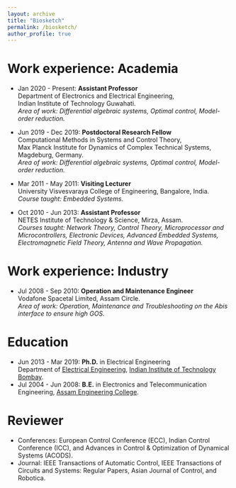 ```yaml
---
layout: archive
title: "Biosketch"
permalink: /biosketch/
author_profile: true
---
```


Work experience: Academia
===============
* Jan 2020 - Present: __Assistant Professor__ <br>
Department of Electronics and Electrical Engineering, <br>
Indian Institute of Technology Guwahati. <br>
_Area of work: Differential algebraic systems, Optimal control, Model-order reduction._

* Jun 2019 - Dec 2019: __Postdoctoral Research Fellow__ <br> 
Computational Methods in Systems and Control Theory, <br>
Max Planck Institute for Dynamics of Complex Technical Systems, Magdeburg, Germany. <br>
_Area of work: Differential algebraic systems, Optimal control, Model-order reduction._

* Mar 2011 - May 2011: __Visiting Lecturer__ <br>
University Visvesvaraya College of Engineering, Bangalore, India. <br>
_Course taught: Embedded Systems._

* Oct 2010 - Jun 2013: __Assistant Professor__ <br>
NETES Institute of Technology & Science, Mirza, Assam.	<br>
_Courses taught: Network Theory, Control Theory, Microprocessor and Microcontrollers, Electronic Devices, Advanced Embedded Systems, Electromagnetic Field Theory, Antenna and Wave Propagation._ 

Work experience: Industry
===============
* Jul 2008 - Sep 2010: __Operation and Maintenance Engineer__ <br> 
Vodafone Spacetal Limited, Assam Circle. <br>
_Area of work: Operation, Maintenance and Troubleshooting on the Abis interface to ensure high GOS._

Education
======
* Jun 2013 - Mar 2019: __Ph.D.__ in Electrical Engineering <br> 
Department of [Electrical Engineering](https://www.ee.iitb.ac.in/web), [Indian Institute of Technology Bombay](https://www.iitb.ac.in).
* Jul 2004 - Jun 2008: __B.E.__ in Electronics and Telecommunication Engineering, [Assam Engineering College](http://www.aec.ac.in/).

Reviewer
========
* Conferences: European Control Conference (ECC), Indian Control Conference (ICC), and Advances in Control & Optimization of Dynamical Systems (ACODS).
* Journal: IEEE Transactions of Automatic Control, IEEE Transactions of Circuits and Systems: Regular Papers, Asian Journal of Control, and Robotica. 
